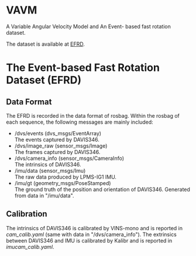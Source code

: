 # VAVM
A Variable Angular Velocity Model and An Event- based fast rotation dataset.

The dataset is available at [EFRD](https://drive.google.com/drive/folders/1tOlC-aOPL0YmYcQKetyEFWWRYONG8kF0).

# The Event-based Fast Rotation Dataset (EFRD)
## Data Format
The EFRD is recorded in the data format of rosbag. Within the rosbag of each sequence, the following messages are mainly included:

- /dvs/events (dvs_msgs/EventArray)  
  The events captured by DAVIS346. 
- /dvs/image_raw (sensor_msgs/Image)  
  The frames captured by DAVIS346.
- /dvs/camera_info (sensor_msgs/CameraInfo)  
  The intrinsics of DAVIS346.
- /imu/data (sensor_msgs/Imu)  
  The raw data produced by LPMS-IG1 IMU.
- /imu/gt (geometry_msgs/PoseStamped)  
  The ground truth of the position and orientation of DAVIS346. Generated from data in "/imu/data". 

## Calibration
The intrinsics of DAVIS346 is calibrated by VINS-mono and is reported in _cam_calib.yaml_ (same with data in "/dvs/camera_info"). The extrinsics between DAVIS346 and IMU is calibrated by Kalibr and is reported in _imucam_calib.yaml_.
